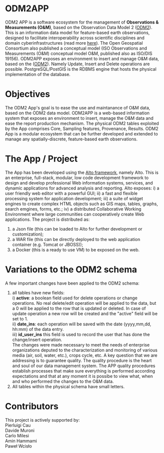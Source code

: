 # ODM2APP
ODM2 APP is a software ecosystem for the management of  <b>Observations & Measurements (O&M)</b>, based on the Observation Data Model 2 (<a href="https://github.com/ODM2">ODM2</a>).
This is an information data model for feature-based earth observations, designed to facilitate interoperability across scientific disciplines and domain cyberinfrastructures (read more <a href="https://www.sciencedirect.com/science/article/pii/S1364815216300093">here</a>). The Open Geospatial Consortium also published a conceptual model (ISO Observations and Measurements (O&M) conceptual model O&M, published also as ISO/DIS 19156).
ODM2APP exposes an environment to insert and manage O&M data, based on the (<a href="https://github.com/ODM2">ODM2</a>). Namely Update, Insert and Delete operations are possible. PostgreSQL/PostGIS is the RDBMS engine that hosts the physical implementation of the database. 
# Objectives
The ODM2 App's goal is to ease the use and maintanance of O&M data, based on the ODM2 data model. ODM2APP is a web-based information system that exposes an environment to insert, manage the O&M data and ease the report production mechanism. The physical ODM2 tables exploited by the App comprises Core, Sampling features, Provenance, Results. ODM2 App is a modular ecosystem that can be further developed and extended to manage any spatially-discrete, feature-based earth observations.
# The App / Project
The App has been developed using the <a href="http://www.altoframework.com/">Alto framework</a>, namely Alto. This is an enterprise, full-stack, modular, low code development framework to design and develop professional Web information systems, services, and dynamic applications for advanced analysis and reporting. 
Alto exposes:
i) a user friendly web editor with a powerful GUI;
ii) a fast and flexible processing system for application development;
iii) a suite of widget engines to create complex HTML objects such as GIS maps, tables, graphs, search emgines, forms, etc.;
iv) a distributed Collaborative Working Environment where large communities can cooperatively create Web applications.
The project is distributed as: 
<ol>
  <li> a Json file (this can be loaded to Alto for further development or customization);</li>
  <li> a WAR file (this can be directly deployed to the web application container (e.g. Tomcat or JBOSS));</li>
  <li> a Docker (this is a ready to use VM) to be exposed on the web. </li>
</ol>  

# Variations to the ODM2 schema
A few important changes have been applied to the ODM2 schema:
1. all tables have new fields: 
<br> i) <b>active</b>: a boolean field used for delete operations or change operations. No real delete/edit operation will be applied to the data, but a 0 will be applied to the row that is updated or deleted. In case of update operation a new row will be created and the "active" field will be set to 1. 
<br> ii) <b> date_ins</b>: each operation will be saved with the date (yyyy,mm,dd, hh:mm) of the data entry.
<br> iii) <b> id_user_ins</b> this field is used to record the user that has done the change/insert operation.
<br> The changes were made necessary to meet the needs of enterprise organizations deputed to the characterization and monitoring of various media (air, soil, water, etc.), crops cycle, etc. A key question that we are addressing is to guarantee quality. The quality procedure is the heart and soul of our data management system. The APP quality procedures establish processes that make sure everything is performed according expectations and that at any moment it is possibe to view what, when and who performed the changes to the O&M data. 
2. All tables within the physical schema have small letters.

# Contributors
This project is actively supported by:
<br> Pierluigi Cau 
<br> Davide Muroni
<br> Carlo Milesi
<br> Amin Hammami
<br> Paweł Wcisło 

